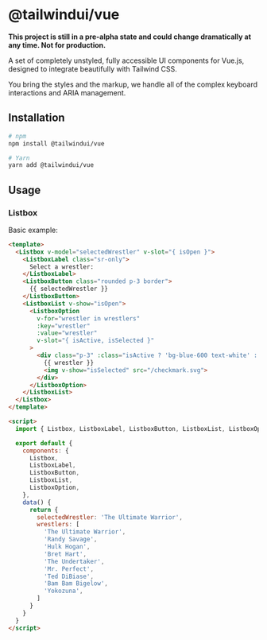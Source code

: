 # @tailwindui/vue

**This project is still in a pre-alpha state and could change dramatically at any time. Not for production.**

A set of completely unstyled, fully accessible UI components for Vue.js, designed to integrate beautifully with Tailwind CSS.

You bring the styles and the markup, we handle all of the complex keyboard interactions and ARIA management.

## Installation

```sh
# npm
npm install @tailwindui/vue

# Yarn
yarn add @tailwindui/vue
```

## Usage

### Listbox

Basic example:

```html
<template>
  <Listbox v-model="selectedWrestler" v-slot="{ isOpen }">
    <ListboxLabel class="sr-only">
      Select a wrestler:
    </ListboxLabel>
    <ListboxButton class="rounded p-3 border">
      {{ selectedWrestler }}
    </ListboxButton>
    <ListboxList v-show="isOpen">
      <ListboxOption
        v-for="wrestler in wrestlers"
        :key="wrestler"
        :value="wrestler"
        v-slot="{ isActive, isSelected }"
      >
        <div class="p-3" :class="isActive ? 'bg-blue-600 text-white' : 'bg-white text-gray-900'">
          {{ wrestler }}
          <img v-show="isSelected" src="/checkmark.svg">
        </div>
      </ListboxOption>
    </ListboxList>
  </Listbox>
</template>

<script>
  import { Listbox, ListboxLabel, ListboxButton, ListboxList, ListboxOption } from '@tailwindui/vue'

  export default {
    components: {
      Listbox,
      ListboxLabel,
      ListboxButton,
      ListboxList,
      ListboxOption,
    },
    data() {
      return {
        selectedWrestler: 'The Ultimate Warrior',
        wrestlers: [
          'The Ultimate Warrior',
          'Randy Savage',
          'Hulk Hogan',
          'Bret Hart',
          'The Undertaker',
          'Mr. Perfect',
          'Ted DiBiase',
          'Bam Bam Bigelow',
          'Yokozuna',
        ]
      }
    }
  }
</script>
```
